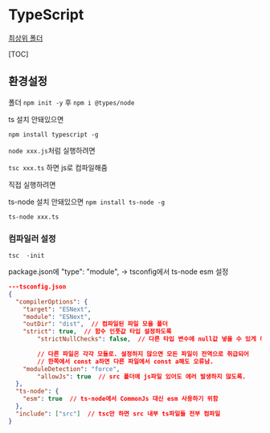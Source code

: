 # TypeScript

[최상위 폴더](../../README.md)

[TOC]

## 환경설정

폴더 `npm init -y` 후 `npm i @types/node`

ts 설치 안돼있으면

`npm install typescript -g`

`node xxx.js`처럼 실행하려면

`tsc xxx.ts` 하면 js로 컴파일해줌

직접 실행하려면 

ts-node 설치 안돼있으면 `npm install ts-node -g`

`ts-node xxx.ts`

### 컴파일러 설정

`tsc  -init`

package.json에 "type": "module", → tsconfig에서 ts-node esm 설정

```json
---tsconfig.json
{
  "compilerOptions": {
    "target": "ESNext",
    "module": "ESNext",
    "outDir": "dist",  // 컴파일된 파일 모을 폴더
    "strict": true,  // 함수 인풋값 타입 설정하도록
		"strictNullChecks": false,  // 다른 타입 변수에 null값 넣을 수 있게 해줌
		
		// 다른 파일은 각각 모듈로. 설정하지 않으면 모든 파일이 전역으로 취급되어
		// 한쪽에서 const a하면 다른 파일에서 const a해도 오류남.
    "moduleDetection": "force",
		"allowJs": true  // src 폴더에 js파일 있어도 에러 발생하지 않도록. 
  },
  "ts-node": {
    "esm": true  // ts-node에서 CommonJs 대신 esm 사용하기 위함
  },
  "include": ["src"]  // tsc만 하면 src 내부 ts파일들 전부 컴파일
}
```